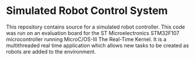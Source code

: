 # Simulated Robot Control System

This repository contains source for a simulated robot controller. This code was run on an evaluation board for the ST Microelectronics STM32F107 microcontroller running MicroC/OS-III The Real-Time Kernel. It is a multithreaded real time application which allows new tasks to be created as robots are added to the environment.